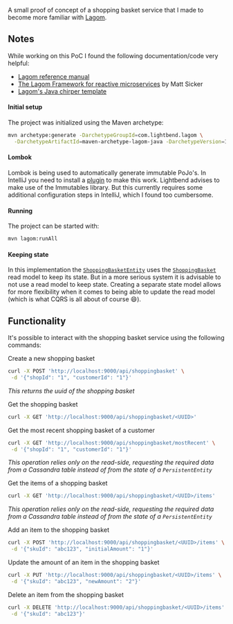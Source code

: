 A small proof of concept of a shopping basket service that I made to become more familiar with [Lagom](https://www.lightbend.com/lagom).

## Notes

While working on this PoC I found the following documentation/code very helpful:
- [Lagom reference manual](http://www.lagomframework.com/documentation/1.2.x/java/Home.html)
- [The Lagom Framework for reactive microservices](http://musigma.org/java/2016/11/14/lagom.html) by Matt Sicker
- [Lagom's Java chirper template](https://github.com/lagom/activator-lagom-java-chirper)

#### Initial setup
The project was initialized using the Maven archetype:
```bash
mvn archetype:generate -DarchetypeGroupId=com.lightbend.lagom \
  -DarchetypeArtifactId=maven-archetype-lagom-java -DarchetypeVersion=1.2.0
```

#### Lombok
Lombok is being used to automatically generate immutable PoJo's.
In IntelliJ you need to install a [plugin](https://plugins.jetbrains.com/idea/plugin/6317-lombok-plugin) to make this work.
Lightbend advises to make use of the Immutables library. But this currently requires some additional configuration steps in IntelliJ, which I found too cumbersome. 

#### Running
The project can be started with:
```bash
mvn lagom:runAll
```

#### Keeping state
In this implementation the [`ShoppingBasketEntity`](../master/shoppingbasket-impl/src/main/java/nl/brightbits/lagom/shoppingbasket/impl/ShoppingBasketEntity.java)
uses the [`ShoppingBasket`](../master/shoppingbasket-api/src/main/java/nl/brightbits/lagom/shoppingbasket/api/ShoppingBasket.java) read model to keep its state.
But in a more serious system it is advisable to not use a read model to keep state. Creating a separate state model allows for more flexibility when it comes to being able to update the read model (which is what CQRS is all about of course :smile:).

## Functionality

It's possible to interact with the shopping basket service using the following commands:

Create a new shopping basket
```bash
curl -X POST 'http://localhost:9000/api/shoppingbasket' \
 -d '{"shopId": "1", "customerId": "1"}'
```
_This returns the uuid of the shopping basket_

Get the shopping basket
```bash
curl -X GET 'http://localhost:9000/api/shoppingbasket/<UUID>'
```

Get the most recent shopping basket of a customer
```bash
curl -X GET 'http://localhost:9000/api/shoppingbasket/mostRecent' \
 -d '{"shopId": "1", "customerId": "1"}'
```
_This operation relies only on the read-side, requesting the required data from a Cassandra table instead of from the state of a `PersistentEntity`_

Get the items of a shopping basket
```bash
curl -X GET 'http://localhost:9000/api/shoppingbasket/<UUID>/items'
```
_This operation relies only on the read-side, requesting the required data from a Cassandra table instead of from the state of a `PersistentEntity`_

Add an item to the shopping basket
```bash
curl -X POST 'http://localhost:9000/api/shoppingbasket/<UUID>/items' \
 -d '{"skuId": "abc123", "initialAmount": "1"}'
```

Update the amount of an item in the shopping basket
```bash
curl -X PUT 'http://localhost:9000/api/shoppingbasket/<UUID>/items' \
 -d '{"skuId": "abc123", "newAmount": "2"}'
```

Delete an item from the shopping basket
```bash
curl -X DELETE 'http://localhost:9000/api/shoppingbasket/<UUID>/items' \
 -d '{"skuId": "abc123"}'
```
